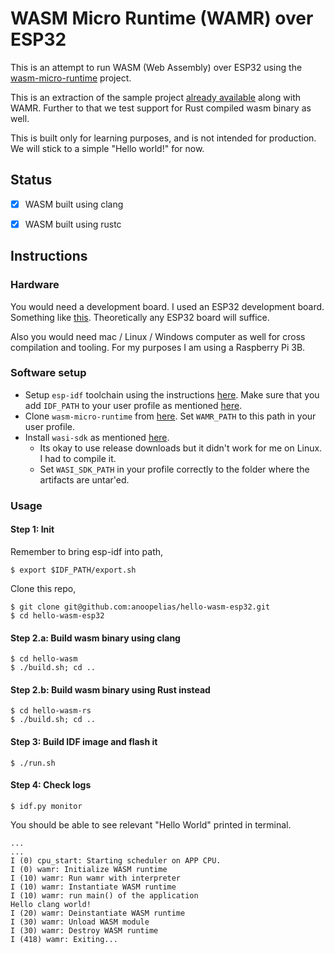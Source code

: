 # WASM Micro Runtime (WAMR) over ESP32
This is an attempt to run WASM (Web Assembly) over ESP32 using the [wasm-micro-runtime](https://github.com/bytecodealliance/wasm-micro-runtime) project.

This is an extraction of the sample project [already available](https://github.com/bytecodealliance/wasm-micro-runtime/tree/main/product-mini/platforms/esp-idf) along with WAMR. Further to that we test support for Rust compiled wasm binary as well.

This is built only for learning purposes, and is not intended for production. We will stick to a simple "Hello world!" for now.

## Status

- [x] WASM built using clang
- [x] WASM built using rustc


## Instructions

### Hardware
You would need a development board. I used an ESP32 development board. Something like [this](https://robocraze.com/products/nodemcu-32-wifi-bluetooth-esp32-development-board30-pin). Theoretically any ESP32 board will suffice.

Also you would need mac / Linux / Windows computer as well for cross compilation and tooling. For my purposes I am using a Raspberry Pi 3B.

### Software setup
- Setup `esp-idf` toolchain using the instructions [here](https://docs.espressif.com/projects/esp-idf/en/latest/esp32/get-started/linux-macos-setup.html). Make sure that you add `IDF_PATH` to your user profile as mentioned [here](https://docs.espressif.com/projects/esp-idf/en/v3.3.1/get-started/add-idf_path-to-profile.html).
- Clone `wasm-micro-runtime` from [here](https://github.com/bytecodealliance/wasm-micro-runtime). Set `WAMR_PATH` to this path in your user profile.
- Install `wasi-sdk` as mentioned [here](https://github.com/WebAssembly/wasi-sdk).
    - Its okay to use release downloads but it didn't work for me on Linux. I had to compile it.
    - Set `WASI_SDK_PATH` in your profile correctly to the folder where the artifacts are untar'ed.

### Usage


#### Step 1: Init

Remember to bring esp-idf into path,
```
$ export $IDF_PATH/export.sh
```

Clone this repo,
```
$ git clone git@github.com:anoopelias/hello-wasm-esp32.git
$ cd hello-wasm-esp32
```

#### Step 2.a: Build wasm binary using clang
```
$ cd hello-wasm
$ ./build.sh; cd ..
```

#### Step 2.b: Build wasm binary using Rust instead
```
$ cd hello-wasm-rs
$ ./build.sh; cd ..
```

#### Step 3: Build IDF image and flash it

```
$ ./run.sh
```

#### Step 4: Check logs
```
$ idf.py monitor
```

You should be able to see relevant "Hello World" printed in terminal.
```
...
...
I (0) cpu_start: Starting scheduler on APP CPU.
I (0) wamr: Initialize WASM runtime
I (10) wamr: Run wamr with interpreter
I (10) wamr: Instantiate WASM runtime
I (10) wamr: run main() of the application
Hello clang world!
I (20) wamr: Deinstantiate WASM runtime
I (30) wamr: Unload WASM module
I (30) wamr: Destroy WASM runtime
I (418) wamr: Exiting...
```
